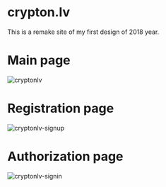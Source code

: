 # crypton.lv
This is a remake site of my first design of 2018 year.
# Main page
![cryptonlv](https://github.com/yuuhakobe/crypton.lv/blob/main/github-img/cryptonlv.jpg)
# Registration page
![cryptonlv-signup](https://github.com/yuuhakobe/crypton.lv/blob/main/github-img/cryptonlv-signup.jpg)
# Authorization page
![cryptonlv-signin](https://github.com/yuuhakobe/crypton.lv/blob/main/github-img/cryptonlv-signin.jpg)

